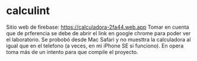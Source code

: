 # calculint

Sitio web de firebase: https://calculadora-2fa44.web.app
Tomar en cuenta que de prferencia se debe de abrir el link en google chrome para poder ver el laboratorio. Se probobó desde Mac Safari y no muesttra la calculadora al igual que en el telefono (a veces, en mi iPhone SE si funciono). En opera toma más de un intento para que compile el proyecto. 
